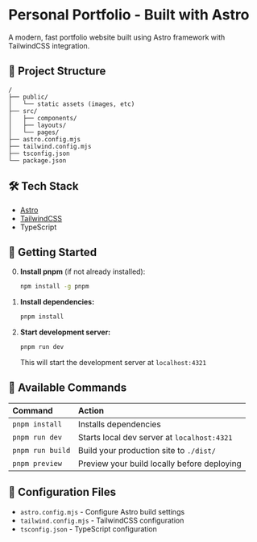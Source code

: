 # Personal Portfolio - Built with Astro

A modern, fast portfolio website built using Astro framework with TailwindCSS integration.

## 🚀 Project Structure

```text
/
├── public/
│   └── static assets (images, etc)
├── src/
│   ├── components/
│   ├── layouts/
│   └── pages/
├── astro.config.mjs
├── tailwind.config.mjs
├── tsconfig.json
└── package.json
```

## 🛠️ Tech Stack

- [Astro](https://astro.build)
- [TailwindCSS](https://tailwindcss.com)
- TypeScript

## 🚀 Getting Started

0. **Install pnpm** (if not already installed):
   ```sh
   npm install -g pnpm
   ```

1. **Install dependencies:**
   ```sh
   pnpm install
   ```

2. **Start development server:**
   ```sh
   pnpm run dev
   ```
   This will start the development server at `localhost:4321`

## 📝 Available Commands

| Command           | Action                                           |
| :--------------- | :----------------------------------------------- |
| `pnpm install`   | Installs dependencies                            |
| `pnpm run dev`   | Starts local dev server at `localhost:4321`      |
| `pnpm run build` | Build your production site to `./dist/`          |
| `pnpm preview`   | Preview your build locally before deploying      |

## 🔧 Configuration Files

- `astro.config.mjs` - Configure Astro build settings
- `tailwind.config.mjs` - TailwindCSS configuration
- `tsconfig.json` - TypeScript configuration
